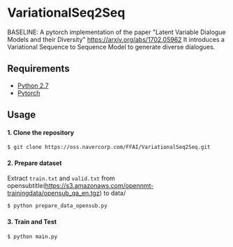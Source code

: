 # VariationalSeq2Seq
BASELINE: A pytorch implementation of the paper "Latent Variable Dialogue Models and their Diversity"  https://arxiv.org/abs/1702.05962
It introduces a Variational Sequence to Sequence Model to generate diverse dialogues. 


## Requirements
* [Python 2.7](https://www.continuum.io/downloads)
* [Pytorch](http://pytorch.org/)

## Usage 

#### 1. Clone the repository
```bash
$ git clone https://oss.navercorp.com/FFAI/VariationalSeq2Seq.git
```

#### 2. Prepare dataset
Extract `train.txt` and `valid.txt` from opensubtitle(https://s3.amazonaws.com/opennmt-trainingdata/opensub_qa_en.tgz) to data/
```bash
$ python prepare_data_opensub.py
```

#### 3. Train and Test
```bash
$ python main.py
```




